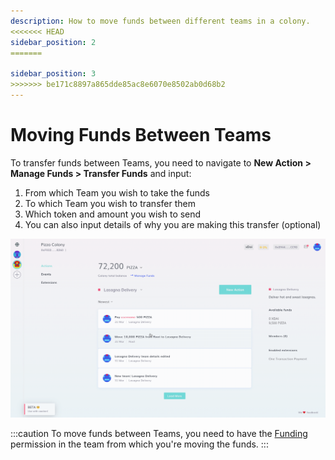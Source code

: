 ```yaml
---
description: How to move funds between different teams in a colony.
<<<<<<< HEAD
sidebar_position: 2
=======

sidebar_position: 3
>>>>>>> be171c8897a865dde85ac8e6070e8502ab0d68b2
---
```


# Moving Funds Between Teams

To transfer funds between Teams, you need to navigate to **New Action > Manage Funds > Transfer Funds** and input:

1. From which Team you wish to take the funds
2. To which Team you wish to transfer them
3. Which token and amount you wish to send
4. You can also input details of why you are making this transfer (optional)

![How to transfer funds between teams in Colony.](../assets/TransferFunds.gif)

:::caution
To move funds between Teams, you need to have the [Funding](../teams/permissions.md#funding) permission in the team from which you're moving the funds.
:::
